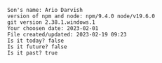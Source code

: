 
      Son's name: Ario Darvish
      version of npm and node: npm/9.4.0 node/v19.6.0 
      git version 2.38.1.windows.1
      Your choosen date: 2023-02-01
      File created/updated: 2023-02-19 09:23
      Is it today? false
      Is it future? false
      Is it past? true
      